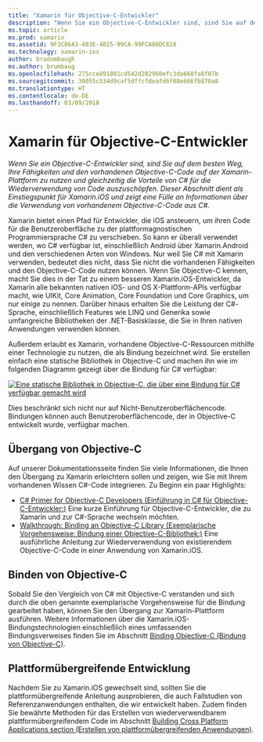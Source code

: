 ```yaml
---
title: "Xamarin für Objective-C-Entwickler"
description: "Wenn Sie ein Objective-C-Entwickler sind, sind Sie auf dem besten Weg, Ihre Fähigkeiten und den vorhandenen Objective-C-Code auf der Xamarin-Plattform zu nutzen und gleichzeitig die Vorteile von C# für die Wiederverwendung von Code auszuschöpfen. Dieser Abschnitt dient als Einstiegspunkt für Xamarin.iOS und zeigt eine Fülle an Informationen über die Verwendung von vorhandenem Objective-C-Code aus C#."
ms.topic: article
ms.prod: xamarin
ms.assetid: 9F3C86A3-403E-4025-99CA-99FCA86DC828
ms.technology: xamarin-ios
author: bradumbaugh
ms.author: brumbaug
ms.openlocfilehash: 275cce891801cd542d202960efc3da668fa8f07b
ms.sourcegitcommit: 30055c534d9caf5dffcfdeafd6f08e666fb870a8
ms.translationtype: HT
ms.contentlocale: de-DE
ms.lasthandoff: 03/09/2018
---
```

# <a name="xamarin-for-objective-c-developers"></a>Xamarin für Objective-C-Entwickler

_Wenn Sie ein Objective-C-Entwickler sind, sind Sie auf dem besten Weg, Ihre Fähigkeiten und den vorhandenen Objective-C-Code auf der Xamarin-Plattform zu nutzen und gleichzeitig die Vorteile von C# für die Wiederverwendung von Code auszuschöpfen. Dieser Abschnitt dient als Einstiegspunkt für Xamarin.iOS und zeigt eine Fülle an Informationen über die Verwendung von vorhandenem Objective-C-Code aus C#._

Xamarin bietet einen Pfad für Entwickler, die iOS ansteuern, um ihren Code für die Benutzeroberfläche zu der plattformagnostischen Programmiersprache C# zu verschieben. So kann er überall verwendet werden, wo C# verfügbar ist, einschließlich Android über Xamarin.Android und den verschiedenen Arten von Windows. Nur weil Sie C# mit Xamarin verwenden, bedeutet dies nicht, dass Sie nicht die vorhandenen Fähigkeiten und den Objective-C-Code nutzen können. Wenn Sie Objective-C kennen, macht Sie dies in der Tat zu einem besseren Xamarin.iOS-Entwickler, da Xamarin alle bekannten nativen iOS- und OS X-Plattform-APIs verfügbar macht, wie UIKit, Core Animation, Core Foundation und Core Graphics, um nur einige zu nennen. Darüber hinaus erhalten Sie die Leistung der C#-Sprache, einschließlich Features wie LINQ und Generika sowie umfangreiche Bibliotheken der .NET-Basisklasse, die Sie in Ihren nativen Anwendungen verwenden können.

Außerdem erlaubt es Xamarin, vorhandene Objective-C-Ressourcen mithilfe einer Technologie zu nutzen, die als Bindung bezeichnet wird. Sie erstellen einfach eine statische Bibliothek in Objective-C und machen ihn wie im folgenden Diagramm gezeigt über die Bindung für C# verfügbar:

 [![](images/01-bindings.png "Eine statische Bibliothek in Objective-C, die über eine Bindung für C# verfügbar gemacht wird")](images/01-bindings.png#lightbox)

Dies beschränkt sich nicht nur auf Nicht-Benutzeroberflächencode. Bindungen können auch Benutzeroberflächencode, der in Objective-C entwickelt wurde, verfügbar machen.

## <a name="transitioning-from-objective-c"></a>Übergang von Objective-C

Auf unserer Dokumentationsseite finden Sie viele Informationen, die Ihnen den Übergang zu Xamarin erleichtern sollen und zeigen, wie Sie mit Ihrem vorhandenen Wissen C#-Code integrieren. Zu Beginn ein paar Highlights:

-   [C# Primer for Objective-C Developers (Einführung in C# für Objective-C-Entwickler:)](primer.md) Eine kurze Einführung für Objective-C-Entwickler, die zu Xamarin und zur C#-Sprache wechseln möchten. 
-   [Walkthrough: Binding an Objective-C Library (Exemplarische Vorgehensweise: Bindung einer Objective-C-Bibliothek:)](~/ios/platform/binding-objective-c/walkthrough.md) Eine ausführliche Anleitung zur Wiederverwendung von existierendem Objective-C-Code in einer Anwendung von Xamarin.iOS. 


## <a name="binding-objective-c"></a>Binden von Objective-C

Sobald Sie den Vergleich von C# mit Objective-C verstanden und sich durch die oben genannte exemplarische Vorgehensweise für die Bindung gearbeitet haben, können Sie den Übergang zur Xamarin-Plattform ausführen. Weitere Informationen über die Xamarin.iOS-Bindungstechnologien einschließlich eines umfassenden Bindungsverweises finden Sie im Abschnitt [Binding Objective-C (Bindung von Objective-C)](~/ios/platform/binding-objective-c/index.md).

## <a name="cross-platform-development"></a>Plattformübergreifende Entwicklung

Nachdem Sie zu Xamarin.iOS gewechselt sind, sollten Sie die plattformübergreifende Anleitung ausprobieren, die auch Fallstudien von Referenzanwendungen enthalten, die wir entwickelt haben. Zudem finden Sie bewährte Methoden für das Erstellen von wiederverwendbarem plattformübergreifendem Code im Abschnitt [Building Cross Platform Applications section (Erstellen von plattformübergreifenden Anwendungen)](~/cross-platform/app-fundamentals/building-cross-platform-applications/index.md).
